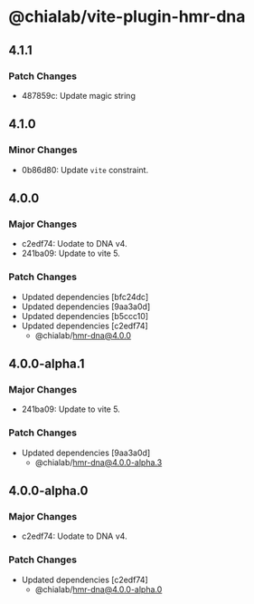 # @chialab/vite-plugin-hmr-dna

## 4.1.1

### Patch Changes

- 487859c: Update magic string

## 4.1.0

### Minor Changes

- 0b86d80: Update `vite` constraint.

## 4.0.0

### Major Changes

- c2edf74: Uodate to DNA v4.
- 241ba09: Update to vite 5.

### Patch Changes

- Updated dependencies [bfc24dc]
- Updated dependencies [9aa3a0d]
- Updated dependencies [b5ccc10]
- Updated dependencies [c2edf74]
  - @chialab/hmr-dna@4.0.0

## 4.0.0-alpha.1

### Major Changes

- 241ba09: Update to vite 5.

### Patch Changes

- Updated dependencies [9aa3a0d]
  - @chialab/hmr-dna@4.0.0-alpha.3

## 4.0.0-alpha.0

### Major Changes

- c2edf74: Uodate to DNA v4.

### Patch Changes

- Updated dependencies [c2edf74]
  - @chialab/hmr-dna@4.0.0-alpha.0
